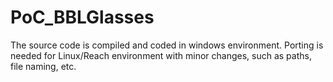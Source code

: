 # PoC_BBLGlasses

The source code is compiled and coded in windows environment.
Porting is needed for Linux/Reach environment with minor changes, such as paths, file naming, etc.
